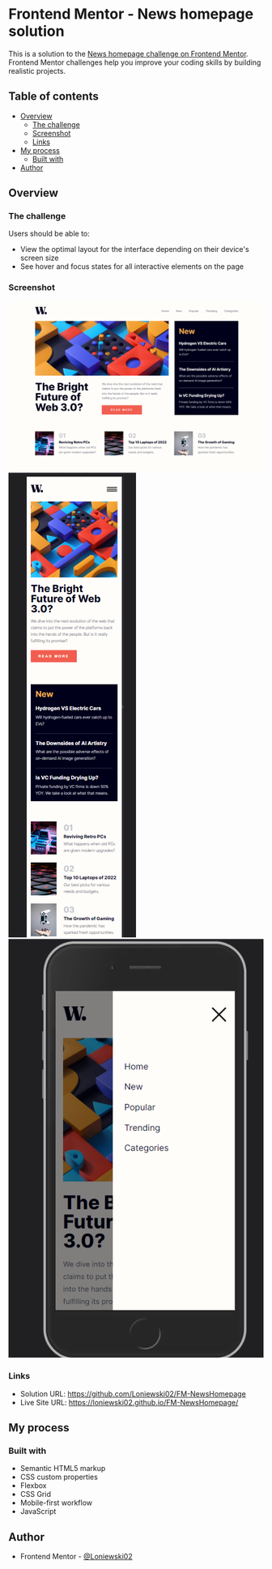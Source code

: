 # Frontend Mentor - News homepage solution

This is a solution to the [News homepage challenge on Frontend Mentor](https://www.frontendmentor.io/challenges/news-homepage-H6SWTa1MFl). Frontend Mentor challenges help you improve your coding skills by building realistic projects. 

## Table of contents

- [Overview](#overview)
  - [The challenge](#the-challenge)
  - [Screenshot](#screenshot)
  - [Links](#links)
- [My process](#my-process)
  - [Built with](#built-with)
- [Author](#author)

## Overview

### The challenge

Users should be able to:

- View the optimal layout for the interface depending on their device's screen size
- See hover and focus states for all interactive elements on the page

### Screenshot

![](./screens/desktop-view.png)
![](./screens/mobile-view.png)
![](./screens/mobile-navView.png)

### Links

- Solution URL: https://github.com/Loniewski02/FM-NewsHomepage
- Live Site URL: https://loniewski02.github.io/FM-NewsHomepage/

## My process

### Built with

- Semantic HTML5 markup
- CSS custom properties
- Flexbox
- CSS Grid
- Mobile-first workflow
- JavaScript

## Author

- Frontend Mentor - [@Loniewski02](https://www.frontendmentor.io/profile/Loniewski02)
